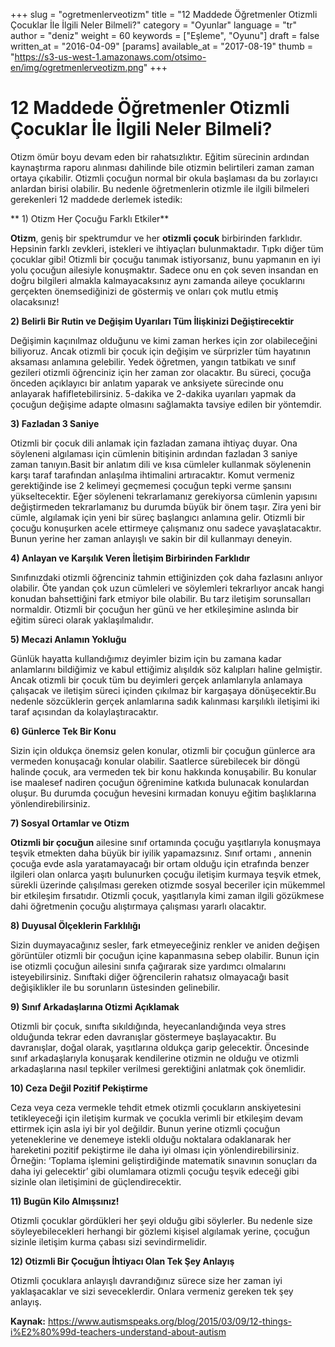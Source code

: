 +++
slug = "ogretmenlerveotizm"
title = "12 Maddede Öğretmenler Otizmli Çocuklar İle İlgili Neler Bilmeli?"
category = "Oyunlar"
language = "tr"
author = "deniz"
weight = 60
keywords = ["Eşleme", "Oyunu"]
draft = false
written_at = "2016-04-09"
[params]
available_at = "2017-08-19"
thumb = "https://s3-us-west-1.amazonaws.com/otsimo-en/img/ogretmenlerveotizm.png"
+++


# 12 Maddede Öğretmenler Otizmli Çocuklar İle İlgili Neler Bilmeli?

Otizm ömür boyu devam eden bir rahatsızlıktır. Eğitim sürecinin ardından kaynaştırma raporu alınması dahilinde bile otizmin belirtileri zaman zaman ortaya çıkabilir. Otizmli çocuğun normal bir okula başlaması da bu zorlayıcı anlardan birisi olabilir. Bu nedenle öğretmenlerin otizmle ile ilgili bilmeleri gerekenleri 12 maddede derlemek istedik:

** 1) Otizm Her Çocuğu Farklı Etkiler**

**Otizm**, geniş bir spektrumdur ve her **otizmli çocuk** birbirinden farklıdır. Hepsinin farklı zevkleri, istekleri ve ihtiyaçları bulunmaktadır. Tıpkı diğer tüm çocuklar gibi! Otizmli bir çocuğu tanımak istiyorsanız, bunu yapmanın en iyi yolu çocuğun ailesiyle konuşmaktır. Sadece onu en çok seven insandan en doğru bilgileri almakla kalmayacaksınız aynı zamanda aileye çocuklarını gerçekten önemsediğinizi de göstermiş ve onları çok mutlu etmiş olacaksınız!

**2) Belirli Bir Rutin ve Değişim Uyarıları Tüm İlişkinizi Değiştirecektir**

Değişimin kaçınılmaz olduğunu ve kimi zaman herkes için zor olabileceğini biliyoruz. Ancak otizmli bir çocuk için değişim ve sürprizler tüm hayatının aksaması anlamına gelebilir. Yedek öğretmen, yangın tatbikatı ve sınıf gezileri otizmli öğrenciniz için her zaman zor olacaktır. Bu süreci, çocuğa önceden açıklayıcı bir anlatım yaparak ve anksiyete sürecinde onu anlayarak hafifletebilirsiniz. 5-dakika ve 2-dakika uyarıları yapmak da çocuğun değişime adapte olmasını sağlamakta tavsiye edilen bir yöntemdir.

**3) Fazladan 3 Saniye**

Otizmli bir çocuk dili anlamak için fazladan zamana ihtiyaç duyar. Ona söyleneni algılaması için cümlenin bitişinin ardından fazladan 3 saniye zaman tanıyın.Basit bir anlatım dili ve kısa cümleler kullanmak söylenenin karşı taraf tarafından anlaşılma ihtimalini artıracaktır. Komut vermeniz gerektiğinde ise 2 kelimeyi geçmemesi çocuğun tepki verme şansını yükseltecektir. Eğer söyleneni tekrarlamanız gerekiyorsa cümlenin yapısını değiştirmeden tekrarlamanız bu durumda büyük bir önem taşır. Zira yeni bir cümle, algılamak için yeni bir süreç başlangıcı anlamına gelir. Otizmli bir çocuğu konuşurken acele ettirmeye çalışmanız onu sadece yavaşlatacaktır. Bunun yerine her zaman anlayışlı ve sakin bir dil kullanmayı deneyin.

**4) Anlayan ve Karşılık Veren İletişim Birbirinden Farklıdır**

Sınıfınızdaki otizmli öğrenciniz tahmin ettiğinizden çok daha fazlasını anlıyor olabilir. Öte yandan çok uzun cümleleri ve söylemleri tekrarlıyor ancak hangi konudan bahsettiğini fark etmiyor bile olabilir. Bu tarz iletişim sorunsalları normaldir. Otizmli bir çocuğun her günü ve her etkileşimine aslında bir eğitim süreci olarak yaklaşılmalıdır.

**5) Mecazi Anlamın Yokluğu**

Günlük hayatta kullandığımız deyimler bizim için bu zamana kadar anlamlarını bildiğimiz ve kabul ettiğimiz alışıldık söz kalıpları haline gelmiştir. Ancak otizmli bir çocuk tüm bu deyimleri gerçek anlamlarıyla anlamaya çalışacak ve iletişim süreci içinden çıkılmaz bir kargaşaya dönüşecektir.Bu nedenle sözcüklerin gerçek anlamlarına sadık kalınması karşılıklı iletişimi iki taraf açısından da kolaylaştıracaktır.

**6) Günlerce Tek Bir Konu**

Sizin için oldukça önemsiz gelen konular, otizmli bir çocuğun günlerce ara vermeden konuşacağı konular olabilir. Saatlerce sürebilecek bir döngü halinde çocuk, ara vermeden tek bir konu hakkında konuşabilir. Bu konular ise maalesef nadiren çocuğun öğrenimine katkıda bulunacak konulardan oluşur. Bu durumda çocuğun hevesini kırmadan konuyu eğitim başlıklarına yönlendirebilirsiniz.

**7) Sosyal Ortamlar ve Otizm**

**Otizmli bir çocuğun** ailesine sınıf ortamında çocuğu yaşıtlarıyla konuşmaya teşvik etmekten daha büyük bir iyilik yapamazsınız. Sınıf ortamı , annenin çocuğa evde asla yaratamayacağı bir ortam olduğu için etrafında benzer ilgileri olan onlarca yaşıtı bulunurken çocuğu iletişim kurmaya teşvik etmek, sürekli üzerinde çalışılması gereken otizmde sosyal beceriler için mükemmel bir etkileşim fırsatıdır. Otizmli çocuk, yaşıtlarıyla kimi zaman ilgili gözükmese dahi öğretmenin çocuğu alıştırmaya çalışması yararlı olacaktır.

**8) Duyusal Ölçeklerin Farklılığı**

Sizin duymayacağınız sesler, fark etmeyeceğiniz renkler ve aniden değişen görüntüler otizmli bir çocuğun içine kapanmasına sebep olabilir. Bunun için ise otizmli çocuğun ailesini sınıfa çağırarak size yardımcı olmalarını isteyebilirsiniz. Sınıftaki diğer öğrencilerin rahatsız olmayacağı basit değişiklikler ile bu sorunların üstesinden gelinebilir.

**9) Sınıf Arkadaşlarına Otizmi Açıklamak**

Otizmli bir çocuk, sınıfta sıkıldığında, heyecanlandığında veya stres olduğunda tekrar eden davranışlar göstermeye başlayacaktır. Bu davranışlar, doğal olarak, yaşıtlarına oldukça garip gelecektir. Öncesinde sınıf arkadaşlarıyla konuşarak kendilerine otizmin ne olduğu ve otizmli arkadaşlarına nasıl tepkiler verilmesi gerektiğini anlatmak çok önemlidir.

**10) Ceza Değil Pozitif Pekiştirme**

Ceza veya ceza vermekle tehdit etmek otizmli çocukların anskiyetesini tetikleyeceği için iletişim kurmak ve çocukla verimli bir etkileşim devam ettirmek için asla iyi bir yol değildir. Bunun yerine otizmli çocuğun yeteneklerine ve denemeye istekli olduğu noktalara odaklanarak her hareketini pozitif pekiştirme ile daha iyi olması için yönlendirebilirsiniz. Örneğin: ‘Toplama işlemini geliştirdiğinde matematik sınavının sonuçları da daha iyi gelecektir’ gibi olumlamara otizmli çocuğu teşvik edeceği gibi sizinle olan iletişimini de güçlendirecektir.

**11) Bugün Kilo Almışsınız!**

Otizmli çocuklar gördükleri her şeyi olduğu gibi söylerler. Bu nedenle size söyleyebilecekleri herhangi bir gözlemi kişisel algılamak yerine, çocuğun sizinle iletişim kurma çabası sizi sevindirmelidir.

**12) Otizmli Bir Çocuğun İhtiyacı Olan Tek Şey Anlayış**

Otizmli çocuklara anlayışlı davrandığınız sürece size her zaman iyi yaklaşacaklar ve sizi seveceklerdir. Onlara vermeniz gereken tek şey anlayış.

**Kaynak:** https://www.autismspeaks.org/blog/2015/03/09/12-things-i%E2%80%99d-teachers-understand-about-autism
